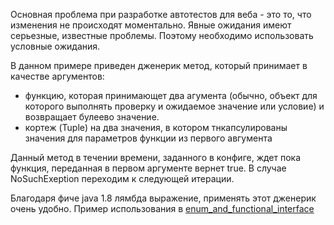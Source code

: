 Основная проблема при разработке автотестов для веба - это то, что изменения не происходят моментально. Явные ожидания имеют серьезные, известные проблемы. Поэтому необходимо использовать условные ожидания.

В данном примере приведен дженерик метод, который принимает в качестве аргументов:

- функцию, которая принимающет два агумента (обычно, объект для которого выполнять проверку и ожидаемое значение или условие) и возвращает булеево значение.
- кортеж (Tuple) на два значения, в котором тнкапсулированы значения для параметров функции из первого авгумента

Данный метод в течении времени, заданного в конфиге, ждет пока функция, переданная в первом аргументе вернет true. В случае NoSuchExeption переходим к следующей итерации. 

Благодаря фиче java 1.8 лямбда выражение, применять этот дженерик очень удобно. Пример использования в [enum_and_functional_interface](https://github.com/savegExample/my_testing_techniques/blob/master/enum_and_functional_interface/NodeOfNetworkTree.java)
